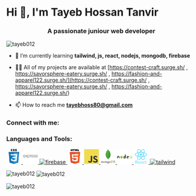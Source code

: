 <h1 align="left">Hi 👋, I'm Tayeb Hossan Tanvir</h1>
<h3 align="center">A passionate juniour web developer</h3>

<p align="left"> <img src="https://komarev.com/ghpvc/?username=tayeb012&label=Profile%20views&color=0e75b6&style=flat" alt="tayeb012" /> </p>

- 🌱 I’m currently learning **tailwind, js, react, nodejs, mongodb, firebase**

- 👨‍💻 All of my projects are available at [https://contest-craft.surge.sh/ , https://savorsphere-eatery.surge.sh/ , https://fashion-and-apparel122.surge.sh/](https://contest-craft.surge.sh/ , https://savorsphere-eatery.surge.sh/ , https://fashion-and-apparel122.surge.sh/)

- 📫 How to reach me **tayebhoss80@gmail.com**

<h3 align="left">Connect with me:</h3>
<p align="left">
</p>

<h3 align="left">Languages and Tools:</h3>
<p align="left"> <a href="https://www.w3schools.com/css/" target="_blank" rel="noreferrer"> <img src="https://raw.githubusercontent.com/devicons/devicon/master/icons/css3/css3-original-wordmark.svg" alt="css3" width="40" height="40"/> </a> <a href="https://expressjs.com" target="_blank" rel="noreferrer"> <img src="https://raw.githubusercontent.com/devicons/devicon/master/icons/express/express-original-wordmark.svg" alt="express" width="40" height="40"/> </a> <a href="https://firebase.google.com/" target="_blank" rel="noreferrer"> <img src="https://www.vectorlogo.zone/logos/firebase/firebase-icon.svg" alt="firebase" width="40" height="40"/> </a> <a href="https://www.w3.org/html/" target="_blank" rel="noreferrer"> <img src="https://raw.githubusercontent.com/devicons/devicon/master/icons/html5/html5-original-wordmark.svg" alt="html5" width="40" height="40"/> </a> <a href="https://developer.mozilla.org/en-US/docs/Web/JavaScript" target="_blank" rel="noreferrer"> <img src="https://raw.githubusercontent.com/devicons/devicon/master/icons/javascript/javascript-original.svg" alt="javascript" width="40" height="40"/> </a> <a href="https://www.mongodb.com/" target="_blank" rel="noreferrer"> <img src="https://raw.githubusercontent.com/devicons/devicon/master/icons/mongodb/mongodb-original-wordmark.svg" alt="mongodb" width="40" height="40"/> </a> <a href="https://nodejs.org" target="_blank" rel="noreferrer"> <img src="https://raw.githubusercontent.com/devicons/devicon/master/icons/nodejs/nodejs-original-wordmark.svg" alt="nodejs" width="40" height="40"/> </a> <a href="https://reactjs.org/" target="_blank" rel="noreferrer"> <img src="https://raw.githubusercontent.com/devicons/devicon/master/icons/react/react-original-wordmark.svg" alt="react" width="40" height="40"/> </a> <a href="https://tailwindcss.com/" target="_blank" rel="noreferrer"> <img src="https://www.vectorlogo.zone/logos/tailwindcss/tailwindcss-icon.svg" alt="tailwind" width="40" height="40"/> </a> </p>

<p><img align="left" src="https://github-readme-stats.vercel.app/api/top-langs?username=tayeb012&show_icons=true&locale=en&layout=compact" alt="tayeb012" /></p>

<p>&nbsp;<img align="center" src="https://github-readme-stats.vercel.app/api?username=tayeb012&show_icons=true&locale=en" alt="tayeb012" /></p>

<p><img align="center" src="https://github-readme-streak-stats.herokuapp.com/?user=tayeb012&" alt="tayeb012" /></p>
